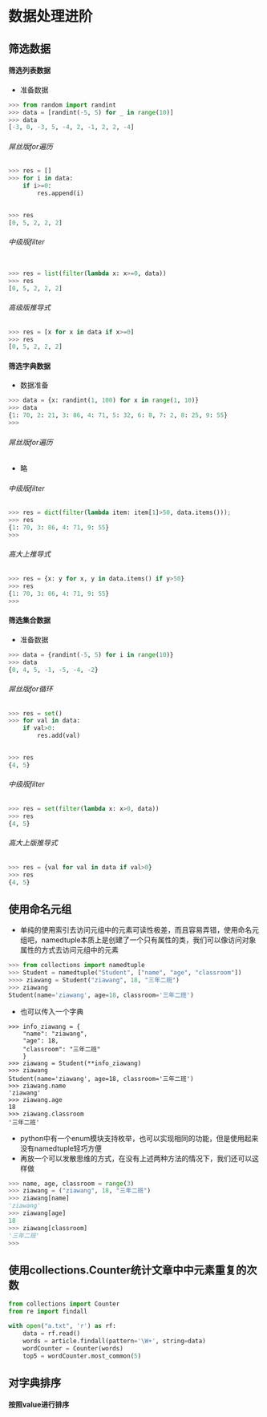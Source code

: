 # 数据处理进阶

## 筛选数据
#### 筛选列表数据
- 准备数据

```python
>>> from random import randint
>>> data = [randint(-5, 5) for _ in range(10)]
>>> data
[-3, 0, -3, 5, -4, 2, -1, 2, 2, -4]
```

###### 屌丝版for遍历
```python
>>> res = []
>>> for i in data:
	if i>=0:
	    res.append(i)

	    
>>> res
[0, 5, 2, 2, 2]
```


###### 中级版filter

```python

>>> res = list(filter(lambda x: x>=0, data))
>>> res
[0, 5, 2, 2, 2]
```

###### 高级版推导式

```python
>>> res = [x for x in data if x>=0]
>>> res
[0, 5, 2, 2, 2]
```


#### 筛选字典数据
- 数据准备

```python
>>> data = {x: randint(1, 100) for x in range(1, 10)}
>>> data
{1: 70, 2: 21, 3: 86, 4: 71, 5: 32, 6: 8, 7: 2, 8: 25, 9: 55}
>>> 
```

###### 屌丝版for遍历
- 略

###### 中级版filter

```python
>>> res = dict(filter(lambda item: item[1]>50, data.items()));
>>> res
{1: 70, 3: 86, 4: 71, 9: 55}
>>> 
```


###### 高大上推导式

```python
>>> res = {x: y for x, y in data.items() if y>50}
>>> res
{1: 70, 3: 86, 4: 71, 9: 55}
>>> 
```

#### 筛选集合数据
- 准备数据

```python
>>> data = {randint(-5, 5) for i in range(10)}
>>> data
{0, 4, 5, -1, -5, -4, -2}
```

###### 屌丝版for循环

```python
>>> res = set()
>>> for val in data:
	if val>0:
	    res.add(val)

	    
>>> res
{4, 5}
```

###### 中级版filter

```python
>>> res = set(filter(lambda x: x>0, data))
>>> res
{4, 5}
```

###### 高大上版推导式
```python
>>> res = {val for val in data if val>0}
>>> res
{4, 5}
```

## 使用命名元组
- 单纯的使用索引去访问元组中的元素可读性极差，而且容易弄错，使用命名元组吧，namedtuple本质上是创建了一个只有属性的类，我们可以像访问对象属性的方式去访问元组中的元素

```python
>>> from collections import namedtuple
>>> Student = namedtuple("Student", ["name", "age", "classroom"])
>>>> ziawang = Student("ziawang", 18, "三年二班")
>>> ziawang
Student(name='ziawang', age=18, classroom='三年二班')
```

- 也可以传入一个字典

```
>>> info_ziawang = {
	"name": "ziawang",
	"age": 18,
	"classroom": "三年二班"
	}
>>> ziawang = Student(**info_ziawang)
>>> ziawang
Student(name='ziawang', age=18, classroom='三年二班')
>>> ziawang.name
'ziawang'
>>> ziawang.age
18
>>> ziawang.classroom
'三年二班'
```


- python中有一个enum模块支持枚举，也可以实现相同的功能，但是使用起来没有namedtuple轻巧方便
- 再放一个可以发散思维的方式，在没有上述两种方法的情况下，我们还可以这样做	

```python
>>> name, age, classroom = range(3)
>>> ziawang = ("ziawang", 18, "三年二班")
>>> ziawang[name]
'ziawang'
>>> ziawang[age]
18
>>> ziawang[classroom]
'三年二班'
>>> 
```


## 使用collections.Counter统计文章中中元素重复的次数

```python
from collections import Counter
from re import findall

with open("a.txt", 'r') as rf:
	data = rf.read()
	words = article.findall(pattern='\W+', string=data)
	wordCounter = Counter(words)
	top5 = wordCounter.most_common(5)
```

## 对字典排序
#### 按照value进行排序
























